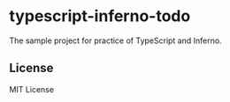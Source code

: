 # typescript-inferno-todo
The sample project for practice of TypeScript and Inferno.

## License
MIT License
